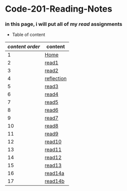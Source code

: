 # Code-201-Reading-Notes
### in this page, i will put all of my *read* assignments
* Table of content

*content order* | __content__
------------- | -------------
1 | [Home](https://amjadaljirawi.github.io/Code-201-Reading-Notes/home)
2 | [read1](https://amjadaljirawi.github.io/Code-201-Reading-Notes/read1)
3 | [read2](https://amjadaljirawi.github.io/Code-201-Reading-Notes/read2)
4 | [reflection](https://amjadaljirawi.github.io/Code-201-Reading-Notes/reflection)
5 | [read3](https://amjadaljirawi.github.io/Code-201-Reading-Notes/read3)
6 | [read4](https://amjadaljirawi.github.io/Code-201-Reading-Notes/read4)
7 | [read5](https://amjadaljirawi.github.io/Code-201-Reading-Notes/read5)
8 | [read6](https://amjadaljirawi.github.io/Code-201-Reading-Notes/read6)
9 | [read7](https://amjadaljirawi.github.io/Code-201-Reading-Notes/read7)
10 | [read8](https://amjadaljirawi.github.io/Code-201-Reading-Notes/read8)
11 | [read9](https://amjadaljirawi.github.io/Code-201-Reading-Notes/read9)
12 | [read10](https://amjadaljirawi.github.io/Code-201-Reading-Notes/read10)
13 | [read11](https://amjadaljirawi.github.io/Code-201-Reading-Notes/read11)
14 | [read12](https://amjadaljirawi.github.io/Code-201-Reading-Notes/read12)
15 | [read13](https://amjadaljirawi.github.io/Code-201-Reading-Notes/read13)
16 | [read14a](https://amjadaljirawi.github.io/Code-201-Reading-Notes/read14a)
17 | [read14b](https://amjadaljirawi.github.io/Code-201-Reading-Notes/read14b)

